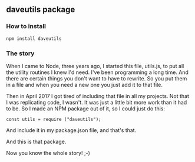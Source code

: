 ## daveutils package

### How to install

`npm install daveutils`

### The story

When I came to Node, three years ago, I started this file, utils.js, to put all the utility routines I knew I'd need. I've been programming a long time. And there are certain things you don't want to have to rewrite. So you put them in a file and when you need a new one you just add it to that file.

Then in April 2017 I got tired of including that file in all my projects. Not that I was replicating code, I wasn't. It was just a little bit more work than it had to be. So I made an NPM package out of it, so I could just do this:

`const utils = require ("daveutils");`

And include it in my package.json file, and that's that. 

And this is that package. 

Now you know the whole story! ;-)


